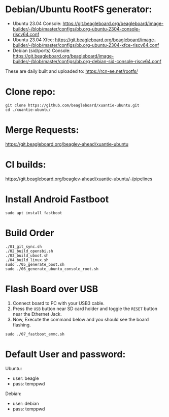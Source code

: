 # Debian/Ubuntu RootFS generator:

- Ubuntu 23.04 Console: https://git.beagleboard.org/beagleboard/image-builder/-/blob/master/configs/bb.org-ubuntu-2304-console-riscv64.conf 
- Ubuntu 23.04 Xfce: https://git.beagleboard.org/beagleboard/image-builder/-/blob/master/configs/bb.org-ubuntu-2304-xfce-riscv64.conf
- Debian (sid/ports) Console: https://git.beagleboard.org/beagleboard/image-builder/-/blob/master/configs/bb.org-debian-sid-console-riscv64.conf

These are daily built and uploaded to: https://rcn-ee.net/rootfs/

# Clone repo:

```
git clone https://github.com/beagleboard/xuantie-ubuntu.git
cd ./xuantie-ubuntu/
```

# Merge Requests:

https://git.beagleboard.org/beaglev-ahead/xuantie-ubuntu

# CI builds:

https://git.beagleboard.org/beaglev-ahead/xuantie-ubuntu/-/pipelines

# Install Android Fastboot

```
sudo apt install fastboot
```

# Build Order

```
./01_git_sync.sh
./02_build_opensbi.sh
./03_build_uboot.sh
./04_build_linux.sh
sudo ./05_generate_boot.sh
sudo ./06_generate_ubuntu_console_root.sh
```

# Flash Board over USB

1. Connect board to PC with your USB3 cable.
2. Press the `USB` button near SD card holder and toggle the `RESET` button near the Ethernet Jack.
3. Now, Execute the command below and you should see the board flashing.


```
sudo ./07_fastboot_emmc.sh
```

# Default User and password:

Ubuntu:
- user: beagle
- pass: temppwd

Debian:
- user: debian
- pass: temppwd
